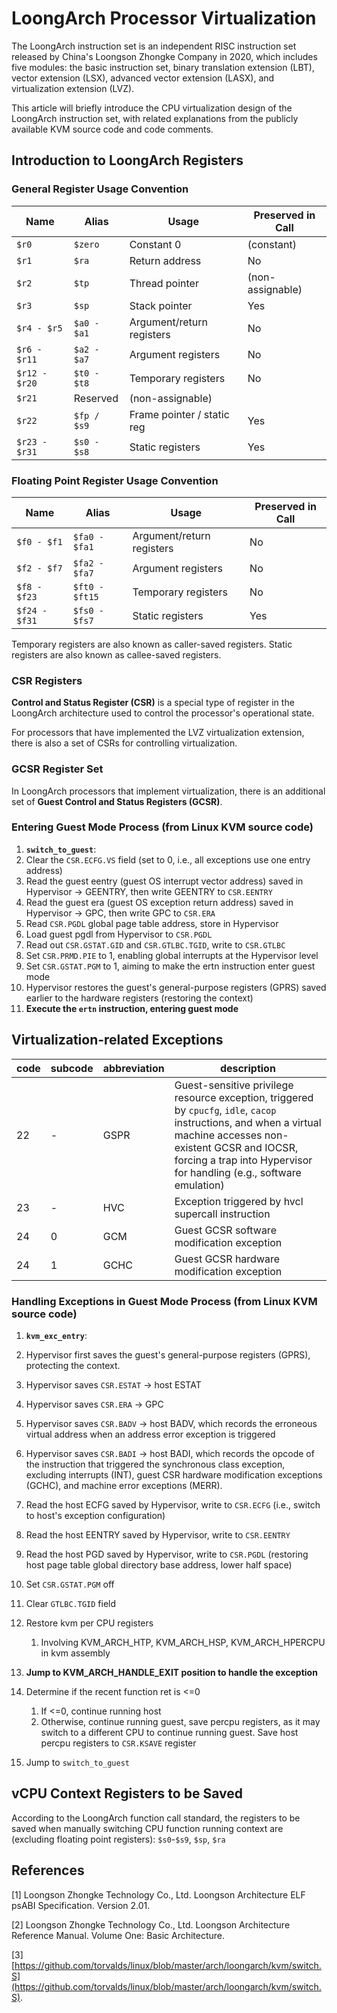 # LoongArch Processor Virtualization

The LoongArch instruction set is an independent RISC instruction set released by China's Loongson Zhongke Company in 2020, which includes five modules: the basic instruction set, binary translation extension (LBT), vector extension (LSX), advanced vector extension (LASX), and virtualization extension (LVZ).

This article will briefly introduce the CPU virtualization design of the LoongArch instruction set, with related explanations from the publicly available KVM source code and code comments.

## Introduction to LoongArch Registers

### General Register Usage Convention

| Name        | Alias       | Usage                    | Preserved in Call |
|-------------|-------------|--------------------------|-------------------|
| `$r0`       | `$zero`     | Constant 0               | (constant)        |
| `$r1`       | `$ra`       | Return address           | No                |
| `$r2`       | `$tp`       | Thread pointer           | (non-assignable)  |
| `$r3`       | `$sp`       | Stack pointer            | Yes               |
| `$r4 - $r5` | `$a0 - $a1` | Argument/return registers| No                |
| `$r6 - $r11`| `$a2 - $a7` | Argument registers       | No                |
| `$r12 - $r20`| `$t0 - $t8`| Temporary registers      | No                |
| `$r21`      | Reserved    | (non-assignable)         |                   |
| `$r22`      | `$fp / $s9` | Frame pointer / static reg | Yes            |
| `$r23 - $r31`| `$s0 - $s8`| Static registers         | Yes               |

### Floating Point Register Usage Convention

| Name        | Alias       | Usage                    | Preserved in Call |
|-------------|-------------|--------------------------|-------------------|
| `$f0 - $f1` | `$fa0 - $fa1`| Argument/return registers| No                |
| `$f2 - $f7` | `$fa2 - $fa7`| Argument registers       | No                |
| `$f8 - $f23`| `$ft0 - $ft15`| Temporary registers     | No                |
| `$f24 - $f31`| `$fs0 - $fs7`| Static registers        | Yes               |

Temporary registers are also known as caller-saved registers. Static registers are also known as callee-saved registers.

### CSR Registers

**Control and Status Register (CSR)** is a special type of register in the LoongArch architecture used to control the processor's operational state.

For processors that have implemented the LVZ virtualization extension, there is also a set of CSRs for controlling virtualization.

### GCSR Register Set

In LoongArch processors that implement virtualization, there is an additional set of **Guest Control and Status Registers (GCSR)**.

### Entering Guest Mode Process (from Linux KVM source code)

1. **`switch_to_guest`**:
2. Clear the `CSR.ECFG.VS` field (set to 0, i.e., all exceptions use one entry address)
3. Read the guest eentry (guest OS interrupt vector address) saved in Hypervisor -> GEENTRY, then write GEENTRY to `CSR.EENTRY`
4. Read the guest era (guest OS exception return address) saved in Hypervisor -> GPC, then write GPC to `CSR.ERA`
5. Read `CSR.PGDL` global page table address, store in Hypervisor
6. Load guest pgdl from Hypervisor to `CSR.PGDL`
7. Read out `CSR.GSTAT.GID` and `CSR.GTLBC.TGID`, write to `CSR.GTLBC`
8. Set `CSR.PRMD.PIE` to 1, enabling global interrupts at the Hypervisor level
9. Set `CSR.GSTAT.PGM` to 1, aiming to make the ertn instruction enter guest mode
10. Hypervisor restores the guest's general-purpose registers (GPRS) saved earlier to the hardware registers (restoring the context)
11. **Execute the `ertn` instruction, entering guest mode**

## Virtualization-related Exceptions

| code | subcode | abbreviation | description |
|------|---------|--------------|-------------|
| 22   | -       | GSPR         | Guest-sensitive privilege resource exception, triggered by `cpucfg`, `idle`, `cacop` instructions, and when a virtual machine accesses non-existent GCSR and IOCSR, forcing a trap into Hypervisor for handling (e.g., software emulation) |
| 23   | -       | HVC          | Exception triggered by hvcl supercall instruction |
| 24   | 0       | GCM          | Guest GCSR software modification exception |
| 24   | 1       | GCHC         | Guest GCSR hardware modification exception |

### Handling Exceptions in Guest Mode Process (from Linux KVM source code)

1. **`kvm_exc_entry`**:
2. Hypervisor first saves the guest's general-purpose registers (GPRS), protecting the context.
3. Hypervisor saves `CSR.ESTAT` -> host ESTAT
4. Hypervisor saves `CSR.ERA` -> GPC
5. Hypervisor saves `CSR.BADV` -> host BADV, which records the erroneous virtual address when an address error exception is triggered
6. Hypervisor saves `CSR.BADI` -> host BADI, which records the opcode of the instruction that triggered the synchronous class exception, excluding interrupts (INT), guest CSR hardware modification exceptions (GCHC), and machine error exceptions (MERR).
7. Read the host ECFG saved by Hypervisor, write to `CSR.ECFG` (i.e., switch to host's exception configuration)
8. Read the host EENTRY saved by Hypervisor, write to `CSR.EENTRY`
9. Read the host PGD saved by Hypervisor, write to `CSR.PGDL` (restoring host page table global directory base address, lower half space)
10. Set `CSR.GSTAT.PGM` off
11. Clear `GTLBC.TGID` field
12. Restore kvm per CPU registers
    1. Involving KVM_ARCH_HTP, KVM_ARCH_HSP, KVM_ARCH_HPERCPU in kvm assembly
13. **Jump to KVM_ARCH_HANDLE_EXIT position to handle the exception**
14. Determine if the recent function ret is <=0
    1. If <=0, continue running host
    2. Otherwise, continue running guest, save percpu registers, as it may switch to a different CPU to continue running guest. Save host percpu registers to `CSR.KSAVE` register

15. Jump to `switch_to_guest`

## vCPU Context Registers to be Saved

According to the LoongArch function call standard, the registers to be saved when manually switching CPU function running context are (excluding floating point registers): `$s0`-`$s9`, `$sp`, `$ra`

## References

[1] Loongson Zhongke Technology Co., Ltd. Loongson Architecture ELF psABI Specification. Version 2.01.

[2] Loongson Zhongke Technology Co., Ltd. Loongson Architecture Reference Manual. Volume One: Basic Architecture.

[3] [https://github.com/torvalds/linux/blob/master/arch/loongarch/kvm/switch.S](https://github.com/torvalds/linux/blob/master/arch/loongarch/kvm/switch.S).